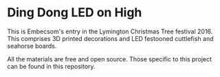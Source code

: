 # Ding Dong LED on High

This is Embecsom's entry in the Lymington Christmas Tree festival 2016. This
comprises 3D printed decorations and LED festooned cuttlefish and seahorse
boards.

All the materials are free and open source. Those specific to this project can
be found in this repository.

